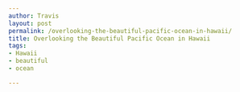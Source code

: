 ```yaml
---
author: Travis
layout: post
permalink: /overlooking-the-beautiful-pacific-ocean-in-hawaii/
title: Overlooking the Beautiful Pacific Ocean in Hawaii
tags:
- Hawaii
- beautiful
- ocean

---
```


<figure>
	<img src="http://silasq.com/uploads/2013/02/2012-10-29-11.59.12-764x1024.jpg" alt="">	
	<figcaption></figcaption>
</figure>
